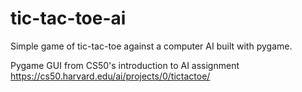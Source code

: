 # tic-tac-toe-ai
Simple game of tic-tac-toe against a computer AI built with pygame.

Pygame GUI from CS50's introduction to AI assignment
https://cs50.harvard.edu/ai/projects/0/tictactoe/
